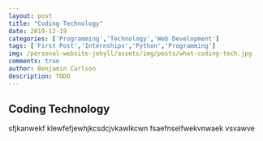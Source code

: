 ```yaml
---
layout: post
title: "Coding Technology"
date: 2019-12-19
categories: ['Programming','Technology','Web Development']
tags: ['First Post','Internships','Python','Programming']
img: /personal-website-jekyll/assets/img/posts/what-coding-tech.jpg
comments: true
author: Benjamin Carlson
description: TODO
---
```


## Coding Technology

sfjkanwekf klewfefjewhjkcsdcjvkawlkcwn  fsaefnselfwekvnwaek
vsvawve 